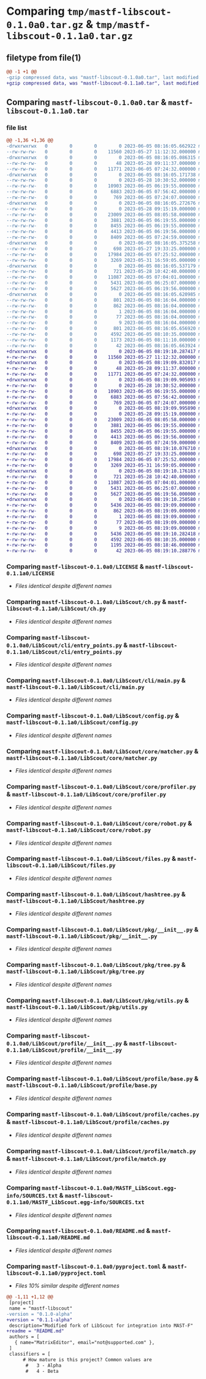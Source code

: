 # Comparing `tmp/mastf-libscout-0.1.0a0.tar.gz` & `tmp/mastf-libscout-0.1.1a0.tar.gz`

## filetype from file(1)

```diff
@@ -1 +1 @@
-gzip compressed data, was "mastf-libscout-0.1.0a0.tar", last modified: Mon Jun  5 08:16:05 2023, max compression
+gzip compressed data, was "mastf-libscout-0.1.1a0.tar", last modified: Mon Jun  5 08:19:10 2023, max compression
```

## Comparing `mastf-libscout-0.1.0a0.tar` & `mastf-libscout-0.1.1a0.tar`

### file list

```diff
@@ -1,36 +1,36 @@
-drwxrwxrwx   0        0        0        0 2023-06-05 08:16:05.662922 mastf-libscout-0.1.0a0/
--rw-rw-rw-   0        0        0    11560 2023-05-27 11:12:32.000000 mastf-libscout-0.1.0a0/LICENSE
-drwxrwxrwx   0        0        0        0 2023-06-05 08:16:05.086315 mastf-libscout-0.1.0a0/LibScout/
--rw-rw-rw-   0        0        0       48 2023-05-28 09:11:37.000000 mastf-libscout-0.1.0a0/LibScout/__init__.py
--rw-rw-rw-   0        0        0    11771 2023-06-05 07:24:32.000000 mastf-libscout-0.1.0a0/LibScout/ch.py
-drwxrwxrwx   0        0        0        0 2023-06-05 08:16:05.171738 mastf-libscout-0.1.0a0/LibScout/cli/
--rw-rw-rw-   0        0        0        0 2023-05-28 10:30:52.000000 mastf-libscout-0.1.0a0/LibScout/cli/__init__.py
--rw-rw-rw-   0        0        0    10903 2023-06-05 06:19:55.000000 mastf-libscout-0.1.0a0/LibScout/cli/entry_points.py
--rw-rw-rw-   0        0        0     6883 2023-06-05 07:56:42.000000 mastf-libscout-0.1.0a0/LibScout/cli/main.py
--rw-rw-rw-   0        0        0      769 2023-06-05 07:24:07.000000 mastf-libscout-0.1.0a0/LibScout/config.py
-drwxrwxrwx   0        0        0        0 2023-06-05 08:16:05.272676 mastf-libscout-0.1.0a0/LibScout/core/
--rw-rw-rw-   0        0        0        0 2023-05-28 09:15:19.000000 mastf-libscout-0.1.0a0/LibScout/core/__init__.py
--rw-rw-rw-   0        0        0    23009 2023-06-05 08:05:58.000000 mastf-libscout-0.1.0a0/LibScout/core/matcher.py
--rw-rw-rw-   0        0        0     3881 2023-06-05 06:19:55.000000 mastf-libscout-0.1.0a0/LibScout/core/profiler.py
--rw-rw-rw-   0        0        0     8455 2023-06-05 06:19:55.000000 mastf-libscout-0.1.0a0/LibScout/core/robot.py
--rw-rw-rw-   0        0        0     4413 2023-06-05 06:19:56.000000 mastf-libscout-0.1.0a0/LibScout/files.py
--rw-rw-rw-   0        0        0     8409 2023-06-05 07:24:59.000000 mastf-libscout-0.1.0a0/LibScout/hashtree.py
-drwxrwxrwx   0        0        0        0 2023-06-05 08:16:05.375258 mastf-libscout-0.1.0a0/LibScout/pkg/
--rw-rw-rw-   0        0        0      698 2023-05-27 19:33:25.000000 mastf-libscout-0.1.0a0/LibScout/pkg/__init__.py
--rw-rw-rw-   0        0        0    17984 2023-06-05 07:25:52.000000 mastf-libscout-0.1.0a0/LibScout/pkg/tree.py
--rw-rw-rw-   0        0        0     3269 2023-05-31 16:59:05.000000 mastf-libscout-0.1.0a0/LibScout/pkg/utils.py
-drwxrwxrwx   0        0        0        0 2023-06-05 08:16:05.537179 mastf-libscout-0.1.0a0/LibScout/profile/
--rw-rw-rw-   0        0        0      721 2023-05-28 10:42:40.000000 mastf-libscout-0.1.0a0/LibScout/profile/__init__.py
--rw-rw-rw-   0        0        0    11087 2023-06-05 07:04:01.000000 mastf-libscout-0.1.0a0/LibScout/profile/base.py
--rw-rw-rw-   0        0        0     5431 2023-06-05 06:25:07.000000 mastf-libscout-0.1.0a0/LibScout/profile/caches.py
--rw-rw-rw-   0        0        0     5627 2023-06-05 06:19:56.000000 mastf-libscout-0.1.0a0/LibScout/profile/match.py
-drwxrwxrwx   0        0        0        0 2023-06-05 08:16:05.620985 mastf-libscout-0.1.0a0/MASTF_LibScout.egg-info/
--rw-rw-rw-   0        0        0      801 2023-06-05 08:16:04.000000 mastf-libscout-0.1.0a0/MASTF_LibScout.egg-info/PKG-INFO
--rw-rw-rw-   0        0        0      862 2023-06-05 08:16:04.000000 mastf-libscout-0.1.0a0/MASTF_LibScout.egg-info/SOURCES.txt
--rw-rw-rw-   0        0        0        1 2023-06-05 08:16:04.000000 mastf-libscout-0.1.0a0/MASTF_LibScout.egg-info/dependency_links.txt
--rw-rw-rw-   0        0        0       77 2023-06-05 08:16:04.000000 mastf-libscout-0.1.0a0/MASTF_LibScout.egg-info/entry_points.txt
--rw-rw-rw-   0        0        0        9 2023-06-05 08:16:04.000000 mastf-libscout-0.1.0a0/MASTF_LibScout.egg-info/top_level.txt
--rw-rw-rw-   0        0        0      801 2023-06-05 08:16:05.656920 mastf-libscout-0.1.0a0/PKG-INFO
--rw-rw-rw-   0        0        0     4592 2023-06-05 08:10:35.000000 mastf-libscout-0.1.0a0/README.md
--rw-rw-rw-   0        0        0     1173 2023-06-05 08:11:10.000000 mastf-libscout-0.1.0a0/pyproject.toml
--rw-rw-rw-   0        0        0       42 2023-06-05 08:16:05.663924 mastf-libscout-0.1.0a0/setup.cfg
+drwxrwxrwx   0        0        0        0 2023-06-05 08:19:10.287417 mastf-libscout-0.1.1a0/
+-rw-rw-rw-   0        0        0    11560 2023-05-27 11:12:32.000000 mastf-libscout-0.1.1a0/LICENSE
+drwxrwxrwx   0        0        0        0 2023-06-05 08:19:09.832017 mastf-libscout-0.1.1a0/LibScout/
+-rw-rw-rw-   0        0        0       48 2023-05-28 09:11:37.000000 mastf-libscout-0.1.1a0/LibScout/__init__.py
+-rw-rw-rw-   0        0        0    11771 2023-06-05 07:24:32.000000 mastf-libscout-0.1.1a0/LibScout/ch.py
+drwxrwxrwx   0        0        0        0 2023-06-05 08:19:09.905093 mastf-libscout-0.1.1a0/LibScout/cli/
+-rw-rw-rw-   0        0        0        0 2023-05-28 10:30:52.000000 mastf-libscout-0.1.1a0/LibScout/cli/__init__.py
+-rw-rw-rw-   0        0        0    10903 2023-06-05 06:19:55.000000 mastf-libscout-0.1.1a0/LibScout/cli/entry_points.py
+-rw-rw-rw-   0        0        0     6883 2023-06-05 07:56:42.000000 mastf-libscout-0.1.1a0/LibScout/cli/main.py
+-rw-rw-rw-   0        0        0      769 2023-06-05 07:24:07.000000 mastf-libscout-0.1.1a0/LibScout/config.py
+drwxrwxrwx   0        0        0        0 2023-06-05 08:19:09.995890 mastf-libscout-0.1.1a0/LibScout/core/
+-rw-rw-rw-   0        0        0        0 2023-05-28 09:15:19.000000 mastf-libscout-0.1.1a0/LibScout/core/__init__.py
+-rw-rw-rw-   0        0        0    23009 2023-06-05 08:05:58.000000 mastf-libscout-0.1.1a0/LibScout/core/matcher.py
+-rw-rw-rw-   0        0        0     3881 2023-06-05 06:19:55.000000 mastf-libscout-0.1.1a0/LibScout/core/profiler.py
+-rw-rw-rw-   0        0        0     8455 2023-06-05 06:19:55.000000 mastf-libscout-0.1.1a0/LibScout/core/robot.py
+-rw-rw-rw-   0        0        0     4413 2023-06-05 06:19:56.000000 mastf-libscout-0.1.1a0/LibScout/files.py
+-rw-rw-rw-   0        0        0     8409 2023-06-05 07:24:59.000000 mastf-libscout-0.1.1a0/LibScout/hashtree.py
+drwxrwxrwx   0        0        0        0 2023-06-05 08:19:10.076710 mastf-libscout-0.1.1a0/LibScout/pkg/
+-rw-rw-rw-   0        0        0      698 2023-05-27 19:33:25.000000 mastf-libscout-0.1.1a0/LibScout/pkg/__init__.py
+-rw-rw-rw-   0        0        0    17984 2023-06-05 07:25:52.000000 mastf-libscout-0.1.1a0/LibScout/pkg/tree.py
+-rw-rw-rw-   0        0        0     3269 2023-05-31 16:59:05.000000 mastf-libscout-0.1.1a0/LibScout/pkg/utils.py
+drwxrwxrwx   0        0        0        0 2023-06-05 08:19:10.176183 mastf-libscout-0.1.1a0/LibScout/profile/
+-rw-rw-rw-   0        0        0      721 2023-05-28 10:42:40.000000 mastf-libscout-0.1.1a0/LibScout/profile/__init__.py
+-rw-rw-rw-   0        0        0    11087 2023-06-05 07:04:01.000000 mastf-libscout-0.1.1a0/LibScout/profile/base.py
+-rw-rw-rw-   0        0        0     5431 2023-06-05 06:25:07.000000 mastf-libscout-0.1.1a0/LibScout/profile/caches.py
+-rw-rw-rw-   0        0        0     5627 2023-06-05 06:19:56.000000 mastf-libscout-0.1.1a0/LibScout/profile/match.py
+drwxrwxrwx   0        0        0        0 2023-06-05 08:19:10.250580 mastf-libscout-0.1.1a0/MASTF_LibScout.egg-info/
+-rw-rw-rw-   0        0        0     5436 2023-06-05 08:19:09.000000 mastf-libscout-0.1.1a0/MASTF_LibScout.egg-info/PKG-INFO
+-rw-rw-rw-   0        0        0      862 2023-06-05 08:19:09.000000 mastf-libscout-0.1.1a0/MASTF_LibScout.egg-info/SOURCES.txt
+-rw-rw-rw-   0        0        0        1 2023-06-05 08:19:09.000000 mastf-libscout-0.1.1a0/MASTF_LibScout.egg-info/dependency_links.txt
+-rw-rw-rw-   0        0        0       77 2023-06-05 08:19:09.000000 mastf-libscout-0.1.1a0/MASTF_LibScout.egg-info/entry_points.txt
+-rw-rw-rw-   0        0        0        9 2023-06-05 08:19:09.000000 mastf-libscout-0.1.1a0/MASTF_LibScout.egg-info/top_level.txt
+-rw-rw-rw-   0        0        0     5436 2023-06-05 08:19:10.282418 mastf-libscout-0.1.1a0/PKG-INFO
+-rw-rw-rw-   0        0        0     4592 2023-06-05 08:10:35.000000 mastf-libscout-0.1.1a0/README.md
+-rw-rw-rw-   0        0        0     1195 2023-06-05 08:18:46.000000 mastf-libscout-0.1.1a0/pyproject.toml
+-rw-rw-rw-   0        0        0       42 2023-06-05 08:19:10.288776 mastf-libscout-0.1.1a0/setup.cfg
```

### Comparing `mastf-libscout-0.1.0a0/LICENSE` & `mastf-libscout-0.1.1a0/LICENSE`

 * *Files identical despite different names*

### Comparing `mastf-libscout-0.1.0a0/LibScout/ch.py` & `mastf-libscout-0.1.1a0/LibScout/ch.py`

 * *Files identical despite different names*

### Comparing `mastf-libscout-0.1.0a0/LibScout/cli/entry_points.py` & `mastf-libscout-0.1.1a0/LibScout/cli/entry_points.py`

 * *Files identical despite different names*

### Comparing `mastf-libscout-0.1.0a0/LibScout/cli/main.py` & `mastf-libscout-0.1.1a0/LibScout/cli/main.py`

 * *Files identical despite different names*

### Comparing `mastf-libscout-0.1.0a0/LibScout/config.py` & `mastf-libscout-0.1.1a0/LibScout/config.py`

 * *Files identical despite different names*

### Comparing `mastf-libscout-0.1.0a0/LibScout/core/matcher.py` & `mastf-libscout-0.1.1a0/LibScout/core/matcher.py`

 * *Files identical despite different names*

### Comparing `mastf-libscout-0.1.0a0/LibScout/core/profiler.py` & `mastf-libscout-0.1.1a0/LibScout/core/profiler.py`

 * *Files identical despite different names*

### Comparing `mastf-libscout-0.1.0a0/LibScout/core/robot.py` & `mastf-libscout-0.1.1a0/LibScout/core/robot.py`

 * *Files identical despite different names*

### Comparing `mastf-libscout-0.1.0a0/LibScout/files.py` & `mastf-libscout-0.1.1a0/LibScout/files.py`

 * *Files identical despite different names*

### Comparing `mastf-libscout-0.1.0a0/LibScout/hashtree.py` & `mastf-libscout-0.1.1a0/LibScout/hashtree.py`

 * *Files identical despite different names*

### Comparing `mastf-libscout-0.1.0a0/LibScout/pkg/__init__.py` & `mastf-libscout-0.1.1a0/LibScout/pkg/__init__.py`

 * *Files identical despite different names*

### Comparing `mastf-libscout-0.1.0a0/LibScout/pkg/tree.py` & `mastf-libscout-0.1.1a0/LibScout/pkg/tree.py`

 * *Files identical despite different names*

### Comparing `mastf-libscout-0.1.0a0/LibScout/pkg/utils.py` & `mastf-libscout-0.1.1a0/LibScout/pkg/utils.py`

 * *Files identical despite different names*

### Comparing `mastf-libscout-0.1.0a0/LibScout/profile/__init__.py` & `mastf-libscout-0.1.1a0/LibScout/profile/__init__.py`

 * *Files identical despite different names*

### Comparing `mastf-libscout-0.1.0a0/LibScout/profile/base.py` & `mastf-libscout-0.1.1a0/LibScout/profile/base.py`

 * *Files identical despite different names*

### Comparing `mastf-libscout-0.1.0a0/LibScout/profile/caches.py` & `mastf-libscout-0.1.1a0/LibScout/profile/caches.py`

 * *Files identical despite different names*

### Comparing `mastf-libscout-0.1.0a0/LibScout/profile/match.py` & `mastf-libscout-0.1.1a0/LibScout/profile/match.py`

 * *Files identical despite different names*

### Comparing `mastf-libscout-0.1.0a0/MASTF_LibScout.egg-info/SOURCES.txt` & `mastf-libscout-0.1.1a0/MASTF_LibScout.egg-info/SOURCES.txt`

 * *Files identical despite different names*

### Comparing `mastf-libscout-0.1.0a0/README.md` & `mastf-libscout-0.1.1a0/README.md`

 * *Files identical despite different names*

### Comparing `mastf-libscout-0.1.0a0/pyproject.toml` & `mastf-libscout-0.1.1a0/pyproject.toml`

 * *Files 10% similar despite different names*

```diff
@@ -1,11 +1,12 @@
 [project]
 name = "mastf-libscout"
-version = "0.1.0-alpha"
+version = "0.1.1-alpha"
 description="Modified fork of LibScout for integration into MAST-F"
+readme = "README.md"
 authors = [
   { name="MatrixEditor", email="not@supported.com" },
 ]
 classifiers = [
      # How mature is this project? Common values are
       #   3 - Alpha
       #   4 - Beta
```

